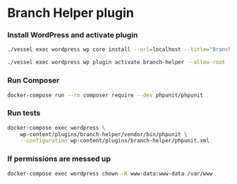 # Branch Helper plugin

### Install WordPress and activate plugin

```bash
./vessel exec wordpress wp core install --url=localhost --title="Branch Helper Test" --admin_user=admin --admin_password=123 --admin_email=info@example.com --allow-root

./vessel exec wordpress wp plugin activate branch-helper --allow-root
```

### Run Composer

```bash
docker-compose run --rm composer require --dev phpunit/phpunit
```

### Run tests

```bash
docker-compose exec wordpress \
    wp-content/plugins/branch-helper/vendor/bin/phpunit \
    --configuration wp-content/plugins/branch-helper/phpunit.xml
```

### If permissions are messed up

```bash
docker-compose exec wordpress chown -R www-data:www-data /var/www
```
